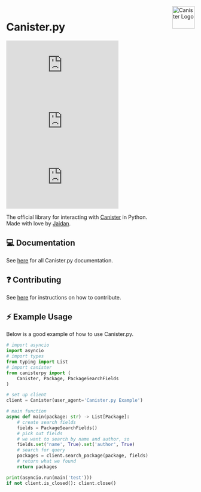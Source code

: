 <img src="https://canister.me/canister.svg" alt="Canister Logo" title="Canister" align="right" height="60"/>

# Canister.py

[![License](https://img.shields.io/github/license/cnstr/canister.py)](https://github.com/cnstr/canister.py/blob/main/LICENSE)
[![Stars](https://img.shields.io/github/stars/cnstr/canister.py)](https://github.com/cnstr/canister.py/stargazers)
[![LoC](https://img.shields.io/tokei/lines/github/cnstr/canister.py)](https://github.com/cnstr/canister.py)

The official library for interacting with [Canister](https://canister.me) in Python.  
Made with love by [Jaidan](https://github.com/ja1dan).

## 💻 Documentation
See [here](./DOCUMENTATION.md) for all Canister.py documentation.

## ❓ Contributing
See [here](./CONTRIBUTING.md) for instructions on how to contribute.

## ⚡️ Example Usage
Below is a good example of how to use Canister.py.
```py
# import asyncio
import asyncio
# import types
from typing import List
# import canister
from canisterpy import (
    Canister, Package, PackageSearchFields
)

# set up client
client = Canister(user_agent='Canister.py Example')

# main function
async def main(package: str) -> List[Package]:
    # create search fields
    fields = PackageSearchFields()
    # pick out fields
    # we want to search by name and author, so
    fields.set('name', True).set('author', True)
    # search for query
    packages = client.search_package(package, fields)
    # return what we found
    return packages

print(asyncio.run(main('test')))
if not client.is_closed(): client.close()
```